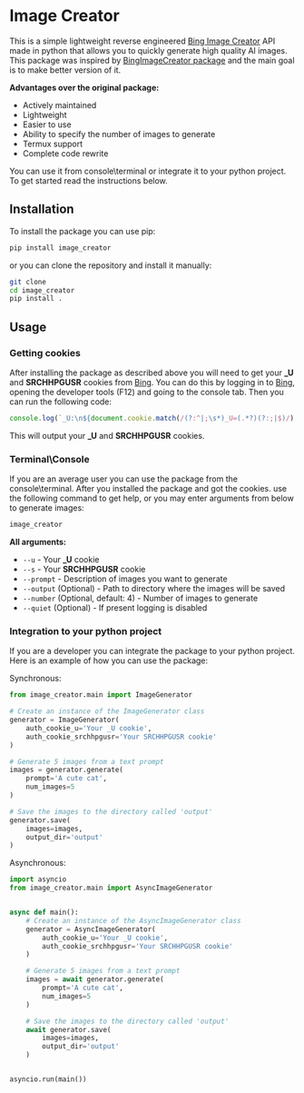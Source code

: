 # Image Creator
This is a simple lightweight reverse engineered [Bing Image Creator](https://bing.com/create) API made in python that allows you to quickly generate high quality AI images. This package was inspired by [BingImageCreator package](https://github.com/acheong08/BingImageCreator) and the main goal is to make better version of it.

**Advantages over the original package:**
- Actively maintained
- Lightweight
- Easier to use
- Ability to specify the number of images to generate
- Termux support
- Complete code rewrite

You can use it from console\terminal or integrate it to your python project. To get started read the instructions below.

## Installation
To install the package you can use pip:
```bash
pip install image_creator
```
or you can clone the repository and install it manually:
```bash
git clone 
cd image_creator
pip install .
```
## Usage
### Getting cookies
After installing the package as described above you will need to get your **_U** and **SRCHHPGUSR** cookies from [Bing](https://bing.com). You can do this by logging in to [Bing](https://bing.com), opening the developer tools (F12) and going to the console tab. Then you can run the following code:
```javascript
console.log(`_U:\n${document.cookie.match(/(?:^|;\s*)_U=(.*?)(?:;|$)/)[1]}\n\nSRCHHPGUSR:\n${document.cookie.match(/(?:^|;\s*)SRCHHPGUSR=(.*?)(?:;|$)/)[1]}`)
```
This will output your **_U** and **SRCHHPGUSR** cookies.

### Terminal\Console
If you are an average user you can use the package from the console\terminal. 
After you installed the package and got the cookies. use the following command to get help, or you may enter arguments from below to generate images:
```bash
image_creator
```
**All arguments:**
- `--u` - Your **_U** cookie
- `--s` - Your **SRCHHPGUSR** cookie
- `--prompt` - Description of images you want to generate
- `--output` (Optional) - Path to directory where the images will be saved
- `--number` (Optional, default: 4) - Number of images to generate
- `--quiet` (Optional) - If present logging is disabled

### Integration to your python project
If you are a developer you can integrate the package to your python project. Here is an example of how you can use the package:

Synchronous:
```python
from image_creator.main import ImageGenerator

# Create an instance of the ImageGenerator class
generator = ImageGenerator(
    auth_cookie_u='Your _U cookie',
    auth_cookie_srchhpgusr='Your SRCHHPGUSR cookie'
)

# Generate 5 images from a text prompt
images = generator.generate(
    prompt='A cute cat',
    num_images=5
)

# Save the images to the directory called 'output'
generator.save(
    images=images, 
    output_dir='output'
)
```

Asynchronous:
```python
import asyncio
from image_creator.main import AsyncImageGenerator


async def main():
    # Create an instance of the AsyncImageGenerator class
    generator = AsyncImageGenerator(
        auth_cookie_u='Your _U cookie',
        auth_cookie_srchhpgusr='Your SRCHHPGUSR cookie'
    )

    # Generate 5 images from a text prompt
    images = await generator.generate(
        prompt='A cute cat',
        num_images=5
    )

    # Save the images to the directory called 'output'
    await generator.save(
        images=images,
        output_dir='output'
    )


asyncio.run(main())
```